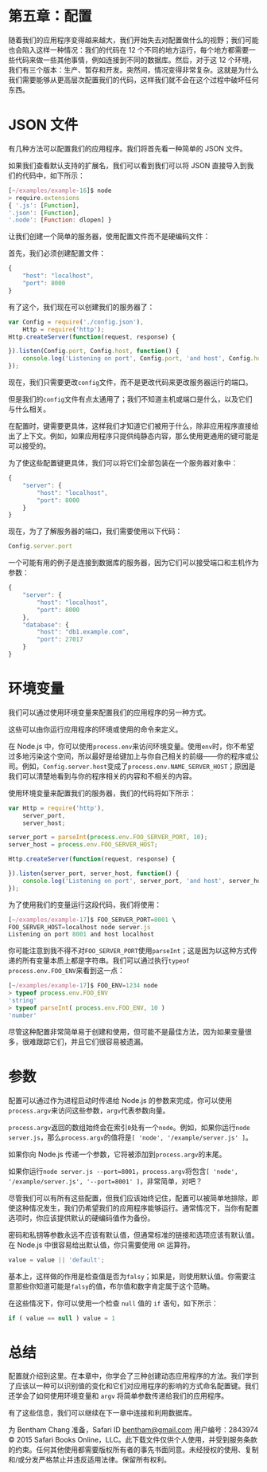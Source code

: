 # 第五章：配置

随着我们的应用程序变得越来越大，我们开始失去对配置做什么的视野；我们可能也会陷入这样一种情况：我们的代码在 12 个不同的地方运行，每个地方都需要一些代码来做一些其他事情，例如连接到不同的数据库。然后，对于这 12 个环境，我们有三个版本：生产、暂存和开发。突然间，情况变得非常复杂。这就是为什么我们需要能够从更高层次配置我们的代码，这样我们就不会在这个过程中破坏任何东西。

# JSON 文件

有几种方法可以配置我们的应用程序。我们将首先看一种简单的 JSON 文件。

如果我们查看默认支持的扩展名，我们可以看到我们可以将 JSON 直接导入到我们的代码中，如下所示：

```js
[~/examples/example-16]$ node
> require.extensions
{ '.js': [Function],
'.json': [Function],
'.node': [Function: dlopen] }

```

让我们创建一个简单的服务器，使用配置文件而不是硬编码文件：

首先，我们必须创建配置文件：

```js
{
    "host": "localhost",
    "port": 8000
}
```

有了这个，我们现在可以创建我们的服务器了：

```js
var Config = require('./config.json'),
    Http = require('http');
Http.createServer(function(request, response) {

}).listen(Config.port, Config.host, function() {
    console.log('Listening on port', Config.port, 'and host', Config.host);
});
```

现在，我们只需要更改`config`文件，而不是更改代码来更改服务器运行的端口。

但是我们的`config`文件有点太通用了；我们不知道主机或端口是什么，以及它们与什么相关。

在配置时，键需要更具体，这样我们才知道它们被用于什么，除非应用程序直接给出了上下文。例如，如果应用程序只提供纯静态内容，那么使用更通用的键可能是可以接受的。

为了使这些配置键更具体，我们可以将它们全部包装在一个服务器对象中：

```js
{
    "server": {
        "host": "localhost",
        "port": 8000
    }
}
```

现在，为了了解服务器的端口，我们需要使用以下代码：

```js
Config.server.port
```

一个可能有用的例子是连接到数据库的服务器，因为它们可以接受端口和主机作为参数：

```js
{
    "server": {
        "host": "localhost",
        "port": 8000
    },
    "database": {
        "host": "db1.example.com",
        "port": 27017
    }
}
```

# 环境变量

我们可以通过使用环境变量来配置我们的应用程序的另一种方式。

这些可以由你运行应用程序的环境或使用的命令来定义。

在 Node.js 中，你可以使用`process.env`来访问环境变量。使用`env`时，你不希望过多地污染这个空间，所以最好是给键加上与你自己相关的前缀——你的程序或公司。例如，`Config.server.host`变成了`process.env.NAME_SERVER_HOST`；原因是我们可以清楚地看到与你的程序相关的内容和不相关的内容。

使用环境变量来配置我们的服务器，我们的代码将如下所示：

```js
var Http = require('http'),
    server_port,
    server_host;

server_port = parseInt(process.env.FOO_SERVER_PORT, 10);
server_host = process.env.FOO_SERVER_HOST;

Http.createServer(function(request, response) {

}).listen(server_port, server_host, function() {
    console.log('Listening on port', server_port, 'and host', server_host);
});
```

为了使用我们的变量运行这段代码，我们将使用：

```js
[~/examples/example-17]$ FOO_SERVER_PORT=8001 \
FOO_SERVER_HOST=localhost node server.js
Listening on port 8001 and host localhost

```

你可能注意到我不得不对`FOO_SERVER_PORT`使用`parseInt`；这是因为以这种方式传递的所有变量本质上都是字符串。我们可以通过执行`typeof process.env.FOO_ENV`来看到这一点：

```js
[~/examples/example-17]$ FOO_ENV=1234 node
> typeof process.env.FOO_ENV
'string'
> typeof parseInt( process.env.FOO_ENV, 10 )
'number'

```

尽管这种配置非常简单易于创建和使用，但可能不是最佳方法，因为如果变量很多，很难跟踪它们，并且它们很容易被遗漏。

# 参数

配置可以通过作为进程启动时传递给 Node.js 的参数来完成，你可以使用`process.argv`来访问这些参数，`argv`代表参数向量。

`process.argv`返回的数组始终会在索引`0`处有一个`node`。例如，如果你运行`node server.js`，那么`process.argv`的值将是`[ 'node', '/example/server.js' ]`。

如果你向 Node.js 传递一个参数，它将被添加到`process.argv`的末尾。

如果你运行`node server.js --port=8001`，`process.argv`将包含`[ 'node', '/example/server.js', '--port=8001' ]`，非常简单，对吧？

尽管我们可以有所有这些配置，但我们应该始终记住，配置可以被简单地排除，即使这种情况发生，我们仍希望我们的应用程序能够运行。通常情况下，当你有配置选项时，你应该提供默认的硬编码值作为备份。

密码和私钥等参数永远不应该有默认值，但通常标准的链接和选项应该有默认值。在 Node.js 中很容易给出默认值，你只需要使用 `OR` 运算符。

```js
value = value || 'default';
```

基本上，这样做的作用是检查值是否为`falsy`；如果是，则使用默认值。你需要注意那些你知道可能是`falsy`的值，布尔值和数字肯定属于这个范畴。

在这些情况下，你可以使用一个检查 `null` 值的 `if` 语句，如下所示：

```js
if ( value == null ) value = 1
```

# 总结

配置就介绍到这里。在本章中，你学会了三种创建动态应用程序的方法。我们学到了应该以一种可以识别值的变化和它们对应用程序的影响的方式命名配置键。我们还学会了如何使用环境变量和 `argv` 将简单参数传递给我们的应用程序。

有了这些信息，我们可以继续在下一章中连接和利用数据库。

为 Bentham Chang 准备，Safari ID bentham@gmail.com 用户编号：2843974 © 2015 Safari Books Online，LLC。此下载文件仅供个人使用，并受到服务条款的约束。任何其他使用都需要版权所有者的事先书面同意。未经授权的使用、复制和/或分发严格禁止并违反适用法律。保留所有权利。

